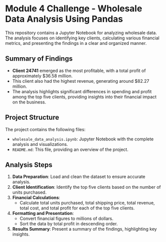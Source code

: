 # Module 4 Challenge - Wholesale Data Analysis Using Pandas

This repository contains a Jupyter Notebook for analyzing wholesale data. The analysis focuses on identifying key clients, calculating various financial metrics, and presenting the findings in a clear and organized manner.

## Summary of Findings

- **Client 24741** emerged as the most profitable, with a total profit of approximately $36.58 million.
- This client also had the highest revenue, generating around $82.27 million.
- The analysis highlights significant differences in spending and profit among the top five clients, providing insights into their financial impact on the business.

## Project Structure

The project contains the following files:

- `wholesale_data_analysis.ipynb`: Jupyter Notebook with the complete analysis and visualizations.
- `README.md`: This file, providing an overview of the project.

## Analysis Steps

1. **Data Preparation**: Load and clean the dataset to ensure accurate analysis.
2. **Client Identification**: Identify the top five clients based on the number of units purchased.
3. **Financial Calculations**:
    - Calculate total units purchased, total shipping price, total revenue, total cost, and total profit for each of the top five clients.
4. **Formatting and Presentation**:
    - Convert financial figures to millions of dollars.
    - Sort the data by total profit in descending order.
5. **Results Summary**: Present a summary of the findings, highlighting key insights.